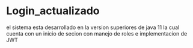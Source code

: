 # Login_actualizado


el sistema esta desarrollado en la version superiores de java 11 la cual cuenta con un inicio de secion con manejo de roles e implementacion de JWT  
